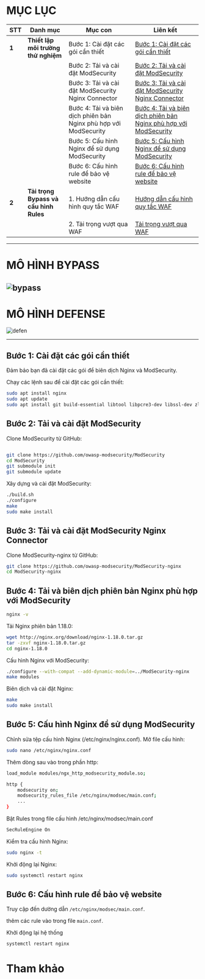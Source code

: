 #   MỤC LỤC


| **STT** | **Danh mục** | **Mục con** | **Liên kết** |
|---------|-------------|-------------|--------------|
| **1** | **Thiết lập môi trường thử nghiệm** | Bước 1: Cài đặt các gói cần thiết | [Bước 1: Cài đặt các gói cần thiết](#bước-1-cài-đặt-các-gói-cần-thiết) |
|  |  | Bước 2: Tải và cài đặt ModSecurity | [Bước 2: Tải và cài đặt ModSecurity](#bước-2-tải-và-cài-đặt-modsecurity) |
|  |  | Bước 3: Tải và cài đặt ModSecurity Nginx Connector | [Bước 3: Tải và cài đặt ModSecurity Nginx Connector](#bước-3-tải-và-cài-đặt-modsecurity-nginx-connector) |
|  |  | Bước 4: Tải và biên dịch phiên bản Nginx phù hợp với ModSecurity | [Bước 4: Tải và biên dịch phiên bản Nginx phù hợp với ModSecurity](#bước-4-tải-và-biên-dịch-phiên-bản-nginx-phù-hợp-với-modsecurity) |
|  |  | Bước 5: Cấu hình Nginx để sử dụng ModSecurity | [Bước 5: Cấu hình Nginx để sử dụng ModSecurity](#bước-5-cấu-hình-nginx-để-sử-dụng-modsecurity) |
|  |  | Bước 6: Cấu hình rule để bảo vệ website | [Bước 6: Cấu hình rule để bảo vệ website](#bước-6-cấu-hình-rule-để-bảo-vệ-website) |
| **2** | **Tải trọng Bypass và cấu hình Rules** | 1. Hướng dẫn cấu hình quy tắc WAF | [Hướng dẫn cấu hình quy tắc WAF](https://github.com/NTKien-ptitt/Attack-and-protect-Web-App-with-WAF-bypass-technique/blob/main/Config%20Rules/README.MD) |
|  |  | 2. Tải trọng vượt qua WAF | [Tải trọng vượt qua WAF](https://github.com/NTKien-ptitt/Attack-and-protect-Web-App-with-WAF-bypass-technique/blob/main/Bypass%20Payload%20WAF/README.MD) |


---
# MÔ HÌNH BYPASS
![bypass](https://github.com/user-attachments/assets/19e43a27-1840-479f-97f4-a14294838b28)
---
# MÔ HÌNH DEFENSE
![defen](https://github.com/user-attachments/assets/c45a0fda-2434-4862-987b-00cc30eaa2a1)

---

## Bước 1: Cài đặt các gói cần thiết

Đảm bảo bạn đã cài đặt các gói để biên dịch Nginx và ModSecurity.

Chạy các lệnh sau để cài đặt các gói cần thiết:

```bash
sudo apt install nginx
sudo apt update
sudo apt install git build-essential libtool libpcre3-dev libssl-dev zlib1g-dev wget
```
## Bước 2: Tải và cài đặt ModSecurity
Clone ModSecurity từ GitHub:
```bash

git clone https://github.com/owasp-modsecurity/ModSecurity
cd ModSecurity
git submodule init
git submodule update
```
Xây dựng và cài đặt ModSecurity:

```bash
./build.sh
./configure
make
sudo make install
```

## Bước 3: Tải và cài đặt ModSecurity Nginx Connector
Clone ModSecurity-nginx từ GitHub:
```bash
git clone https://github.com/owasp-modsecurity/ModSecurity-nginx
cd ModSecurity-nginx
```

## Bước 4: Tải và biên dịch phiên bản Nginx phù hợp với ModSecurity
```bash
nginx -v
```
Tải Nginx phiên bản 1.18.0:
```bash
wget http://nginx.org/download/nginx-1.18.0.tar.gz
tar -zxvf nginx-1.18.0.tar.gz
cd nginx-1.18.0
```
Cấu hình Nginx với ModSecurity:
```bash
./configure --with-compat --add-dynamic-module=../ModSecurity-nginx
make modules
```
Biên dịch và cài đặt Nginx:
```bash
make
sudo make install
```
## Bước 5: Cấu hình Nginx để sử dụng ModSecurity
Chỉnh sửa tệp cấu hình Nginx (/etc/nginx/nginx.conf).
Mở file cấu hình:
```bash
sudo nano /etc/nginx/nginx.conf
```
Thêm dòng sau vào trong phần http:
```bash
load_module modules/ngx_http_modsecurity_module.so;

http {
    modsecurity on;
    modsecurity_rules_file /etc/nginx/modsec/main.conf;
    ...
}
```
Bật Rules trong file cấu hình /etc/nginx/modsec/main.conf
```bash
SecRuleEngine On
```

Kiểm tra cấu hình Nginx:
```bash
sudo nginx -t
```
Khởi động lại Nginx:
```bash
sudo systemctl restart nginx
```

## Bước 6: Cấu hình rule để bảo vệ website

Truy cập đến dường dẫn `/etc/nginx/modsec/main.conf`.

thêm các rule vào trong file `main.conf`.

Khởi động lại hệ thống
```bash
systemctl restart nginx
```



# Tham khảo


